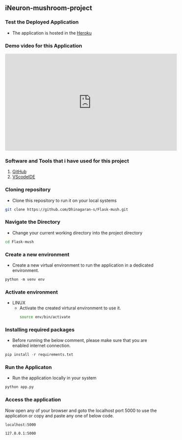 ## iNeuron-mushroom-project

### Test the Deployed Application
- The application is hosted in the [Heroku](https://mush-application.herokuapp.com/)

### Demo video for this Application

<iframe 
    width="560" 
    height="315" 
    src="https://www.youtube.com/embed/hagoR-PmKCs" title="YouTube video player" 
    frameborder="0" 
    allow="accelerometer; autoplay; clipboard-write; encrypted-media; gyroscope; picture-in-picture" allowfullscreen></iframe>


### Software and Tools that i have used for this project

1. [GitHub](https://github.com/)
2. [VScodeIDE](https://code.visualstudio.com/download)

### Cloning repository
- Clone this repository to run it on your local systems
```bash
git clone https://github.com/Dhinagaran-s/Flask-mush.git
```

### Navigate the Directory
- Change your current working directory into the project directory
```bash
cd Flask-mush
```

### Create a new environment
- Create a new virtual environment to run the application in a dedicated environment.
```python
python -m venv env
```

### Activate environment
- LINUX
    - Activate the created virtural environment to use it.
        ```bash
        source env/bin/activate
        ```

### Installing required packages
- Before running the below comment, please make sure that you are enabled internet connection.

```python
pip install -r requirements.txt
```
### Run the Applicaton
- Run the application locally in your system
```python
python app.py
``` 

### Access the application
Now open any of your browser and goto the localhost port 5000 to use the application or copy and paste any one of below code.

```bash
localhost:5000
```

```bash
127.0.0.1:5000
```
